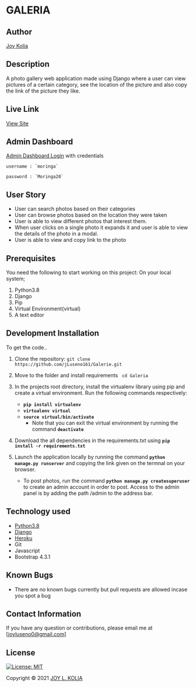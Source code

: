 # GALERIA

## Author

[Joy Kolia](https://github.com/jLuseno161)

## Description

A photo gallery web application made using Django where a user can view pictures of a certain category, see the location of the picture and also copy the link of the picture they like.

## Live Link

[View Site](https://galeria0.herokuapp.com)

## Admin Dashboard

[Admin Dashboard Login](https://galeria0.herokuapp.com/admin/)  with credentials

    username : `moringa`

    password : `Moringa20`

## User Story

* User can search photos based on their categories
* User can browse photos based on the location they were taken
* User is able to view different photos that interest them.
* When user clicks on a single photo it expands it and user is able to view the details of the photo in a modal.
* User is able to view and copy link to the photo

## Prerequisites

You need the following to start working on this project: On your local system; 

1. Python3.8
2. Django
3. Pip
4. Virtual Environment(virtual)
5. A text editor

## Development Installation

To get the code..

1. Clone the repository:
 `git clone  https://github.com/jLuseno161/Galerie.git`

2. Move to the folder and install requirements
 ` cd Galeria`

3. In the projects root directory, install the virtualenv library using pip and create a virtual environment. Run the following commands respectively:
    - **`pip install virtualenv`**
    - **`virtualenv virtual`**
    - **`source virtual/bin/activate`**
        * Note that you can exit the virtual environment by running the command **`deactivate`**
4. Download the all dependencies in the requirements.txt using **`pip install -r requirements.txt`**
5. Launch the application locally by running the command **`python manage.py runserver`** and copying the link given on the termnal on your browser.
    - To post photos, run the command  **`python manage.py createsuperuser`** to create an admin account in order to post. Access to the admin panel is by adding the path /admin to the address bar.

## Technology used

* [Python3.8](https://www.python.org/)
* [Django](https://docs.djangoproject.com)
* [Heroku](https://heroku.com)
* Git
* Javascript
* Bootstrap 4.3.1

## Known Bugs

* There are no known bugs currently but pull requests are allowed incase you spot a bug

## Contact Information 

If you have any question or contributions, please email me at [joyluseno0@gmail.com]

## License

[![License: MIT](https://img.shields.io/badge/License-MIT-yellow.svg)](LICENSE)

Copyright © 2021  [JOY L. KOLIA](https://github.com/jLuseno161)
